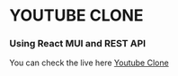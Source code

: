 # YOUTUBE CLONE 
### Using React MUI and REST API


You can check the live here
[Youtube Clone](https://64b77daf2bbf0a480bc2175a--inspiring-twilight-a1be95.netlify.app/)
